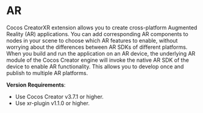 # AR

Cocos CreatorXR extension allows you to create cross-platform Augmented Reality (AR) applications. You can add corresponding AR components to nodes in your scene to choose which AR features to enable, without worrying about the differences between AR SDKs of different platforms. When you build and run the application on an AR device, the underlying AR module of the Cocos Creator engine will invoke the native AR SDK of the device to enable AR functionality. This allows you to develop once and publish to multiple AR platforms.

**Version Requirements**:

- Use Cocos Creator v3.7.1 or higher.
- Use xr-plugin v1.1.0 or higher.
